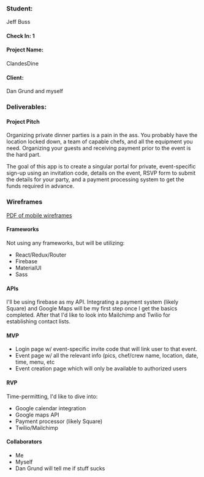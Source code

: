 ### Student: 

Jeff Buss

#### Check In: 1

#### Project Name: 

ClandesDine

#### Client: 

Dan Grund and myself

### Deliverables:

#### Project Pitch
Organizing private dinner parties is a pain in the ass. You probably have the location locked down, a team of capable chefs, and all the equipment you need. Organizing your guests and receiving payment prior to the event is the hard part. 

The goal of this app is to create a singular portal for private, event-specific sign-up using an invitation code, details on the event, RSVP form to submit the details for your party, and a payment processing system to get the funds required in advance.

### Wireframes

[PDF of mobile wireframes](https://drive.google.com/file/d/0B4h0-aPRN587NE5SMXR0Wk5rREE/view?usp=sharing)

#### Frameworks

Not using any frameworks, but will be utilizing:

* React/Redux/Router
* Firebase
* MaterialUI
* Sass

#### APIs

I'll be using firebase as my API. Integrating a payment system (likely Square) and Google Maps will be my first step once I get the basics completed. After that I'd like to look into Mailchimp and Twilio for establishing contact lists.

#### MVP
* Login page w/ event-specific invite code that will link user to that event.
* Event page w/ all the relevant info (pics, chef/crew name, location, date, time, menu, etc
* Event creation page which will only be available to authorized users

#### RVP

Time-permitting, I'd like to dive into:

* Google calendar integration
* Google maps API
* Payment processor (likely Square)
* Twilio/Mailchimp

#### Collaborators
* Me
* Myself
* Dan Grund will tell me if stuff sucks
